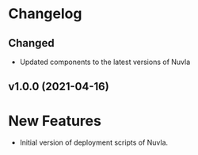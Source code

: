 # Changelog

## Changed

  - Updated components to the latest versions of Nuvla

## v1.0.0 (2021-04-16)

# New Features
- Initial version of deployment scripts of Nuvla. 
